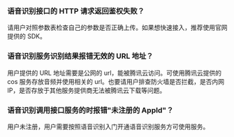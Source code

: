 
### 语音识别接口的 HTTP 请求返回鉴权失败？
请用户对照参数表检查自己的参数是否正确上传。如果想快速接入，推荐使用官网提供的 SDK。

###  语音识别服务识别结果报错无效的 URL 地址？
用户提供的 URL 地址需要是公网的 url，能被腾讯云访问。可使用腾讯云提供的 cos 服务存放音频并使用相关的 url。也要请用户排查防火墙是否拦截，是否内网 IP，是否存放于其他服务提供商无法被腾讯云下载等问题。

### 语音识别调用接口服务的时报错"未注册的 AppId"？
用户未注册，用户需要按照语音识别入门开通语音识别服务方可使用服务。
